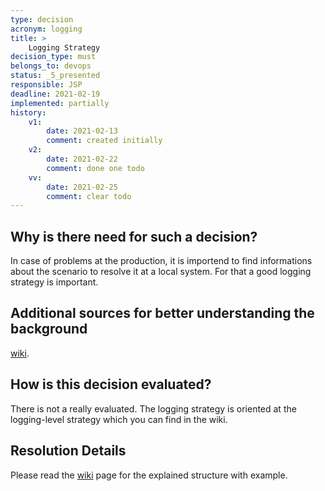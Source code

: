 ```yaml
---
type: decision
acronym: logging
title: >
    Logging Strategy
decision_type: must
belongs_to: devops
status: _5_presented
responsible: JSP
deadline: 2021-02-19
implemented: partially
history:
    v1:
        date: 2021-02-13
        comment: created initially
    v2:
        date: 2021-02-22
        comment: done one todo
    vv:
        date: 2021-02-25
        comment: clear todo
---
```


## Why is there need for such a decision?

In case of problems at the production, it is importend to find informations about the scenario to resolve it at a local system.
For that a good logging strategy is important.

## Additional sources for better understanding the background

[wiki](https://github.com/EVATool/evatool-backend/wiki/logging).

## How is this decision evaluated?

There is not a really evaluated. The logging strategy is oriented at the logging-level strategy which you can find in the wiki.

 
## Resolution Details

Please read the [wiki](https://github.com/EVATool/evatool-backend/wiki/logging) page for the explained structure with example.

